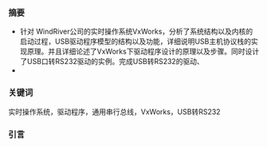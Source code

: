 ### 摘要

- 针对 WindRiver公司的实时操作系统VxWorks，分析了系统结构以及内核的启动过程，USB驱动程序模型的结构以及功能，详细说明USB主机协议栈的实现原理。并且详细论述了VxWorks下驱动程序设计的原理以及步骤。同时设计了USB口转RS232驱动的实例。完成USB转RS232的驱动、
- ​





### 关键词

实时操作系统，驱动程序，通用串行总线，VxWorks，USB转RS232



### 引言



